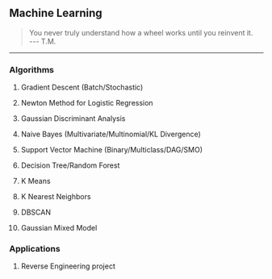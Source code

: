 ## Machine Learning

> You never truly understand how a wheel works until you reinvent it.<br>
> --- T.M.

<hr>

### Algorithms

1. Gradient Descent (Batch/Stochastic)

2. Newton Method for Logistic Regression

3. Gaussian Discriminant Analysis

4. Naive Bayes (Multivariate/Multinomial/KL Divergence)

5. Support Vector Machine (Binary/Multiclass/DAG/SMO)

6. Decision Tree/Random Forest

7. K Means

8. K Nearest Neighbors

9. DBSCAN

10. Gaussian Mixed Model

### Applications

1. Reverse Engineering project
